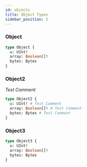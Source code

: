 ```yaml
---
id: objects
title: Object Types
sidebar_position: 2
---
```



### Object 

```graphql
type Object {
  u: UInt! 
  array: Boolean[]! 
  bytes: Bytes 
}
```

### Object2 

_Test Comment_

```graphql
type Object2 {
  u: UInt! # Test Comment
  array: Boolean[]! # Test Comment
  bytes: Bytes # Test Comment
}
```

### Object3 

```graphql
type Object3 {
  u: UInt! 
  array: Boolean[]! 
  bytes: Bytes 
}
```

